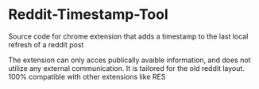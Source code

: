 # Reddit-Timestamp-Tool
Source code for chrome extension that adds a timestamp to the last local refresh of a reddit post

The extension can only acces publically avaible information, and does not utilize any external communication. It is tailored for the old reddit layout. 100% compatible with other extensions like RES
